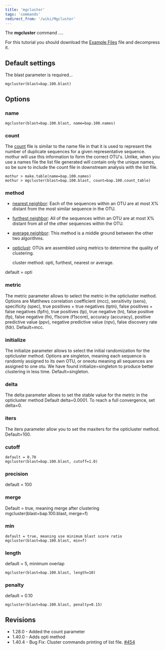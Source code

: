 ```yaml
---
title: 'mgcluster'
tags: 'commands'
redirect_from: '/wiki/Mgcluster'
---
```

The **mgcluster** command \....

For this tutorial you should download the [ Example
Files](https://mothur.s3.us-east-2.amazonaws.com/wiki/_bap_files.zip) file and decompress it.


## Default settings

The blast parameter is required\...

    mgcluster(blast=bap.100.blast)

## Options

### name

    mgcluster(blast=bap.100.blast, name=bap.100.names)

### count

The [ count](Count_File) file is similar to the name file in
that it is used to represent the number of duplicate sequences for a
given representative sequence. mothur will use this information to form
the correct OTU's. Unlike, when you use a names file the list file
generated will contain only the unique names, so be sure to include the
count file in downstream analysis with the list file.

    mothur > make.table(name=bap.100.names)
    mothur > mgcluster(blast=bap.100.blast, count=bap.100.count_table)

### method

-   [nearest neighbor](Nearest_neighbor): Each of the
    sequences within an OTU are at most X% distant from the most similar
    sequence in the OTU.
-   [furthest neighbor](Furthest_neighbor): All of the
    sequences within an OTU are at most X% distant from all of the other
    sequences within the OTU.
-   [average neighbor](Average_neighbor): This method is a
    middle ground between the other two algorithms.
-   [opticlust](OptiClust): OTUs are assembled using metrics
    to determine the quality of clustering.

    cluster method: opti, furthest, nearest or average. 

default = opti

### metric

The metric parameter allows to select the metric in the opticluster
method. Options are Matthews correlation coefficient (mcc), sensitivity
(sens), specificity (spec), true positives + true negatives (tptn),
false positives + false negatives (fpfn), true positives (tp), true
negative (tn), false positive (fp), false negative (fn), f1score
(f1score), accuracy (accuracy), positive predictive value (ppv),
negative predictive value (npv), false discovery rate (fdr).
Default=mcc.

### initialize

The initialize parameter allows to select the initial randomization for
the opticluster method. Options are singleton, meaning each sequence is
randomly assigned to its own OTU, or oneotu meaning all sequences are
assigned to one otu. We have found initialize=singleton to produce
better clustering in less time. Default=singleton.

### delta

The delta parameter allows to set the stable value for the metric in the
opticluster method Default delta=0.0001. To reach a full convergence,
set delta=0.

### iters

The iters parameter allow you to set the maxiters for the opticluster
method. Default=100.

### cutoff

    default = 0.70
    mgcluster(blast=bap.100.blast, cutoff=1.0)

### precision

default = 100

### merge

Default = true, meaning merge after clustering
mgcluster(blast=bap.100.blast, merge=f)

### min

    default = true, meaning use minimum blast score ratio
    mgcluster(blast=bap.100.blast, min=f)

### length

default = 5, minimum overlap

    mgcluster(blast=bap.100.blast, length=10)

### penalty

default = 0.10

    mgcluster(blast=bap.100.blast, penalty=0.15)

## Revisions

-   1.28.0 - Added the count parameter
-   1.40.0 - Adds opti method
-   1.40.4 - Bug Fix: Cluster commands printing of list file.
    [\#454](https://github.com/mothur/mothur/issues/454)


